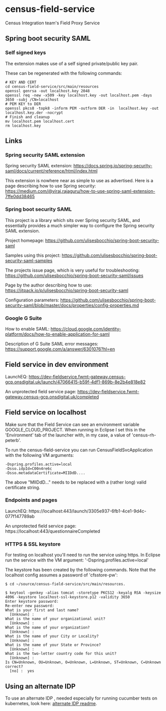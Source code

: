 # census-field-service
Census Integration team's Field Proxy Service


## Spring boot security SAML

### Self signed keys

The extension makes use of a self signed private/public key pair.

These can be regenerated with the following commands:

    # KEY AND CERT
    cd census-field-service/src/main/resources
    openssl genrsa -out localhost.key 2048
    openssl req -new -x509 -key localhost.key -out localhost.pem -days 3650 -subj /CN=localhost
    # PEM KEY to DER
    openssl pkcs8 -topk8 -inform PEM -outform DER -in  localhost.key -out  localhost.key.der -nocrypt
    # Finish and cleanup
    mv localhost.pem localhost.cert
    rm localhost.key

## Links

### Spring security SAML extension

Spring security SAML extension: https://docs.spring.io/spring-security-saml/docs/current/reference/html/index.html

This extension is nowhere near as simple to use as advertised. Here is a page describing how to use Spring security: https://medium.com/@viraj.rajaguru/how-to-use-spring-saml-extension-7ffe0dd38465

### Spring boot security SAML

This project is a library which sits over Spring security SAML, and essentially provides a much simpler
way to configure the Spring security SAML extension.

Project homepage: https://github.com/ulisesbocchio/spring-boot-security-saml

Samples using this project: https://github.com/ulisesbocchio/spring-boot-security-saml-samples

The projects issue page, which is very useful for troubleshooting: https://github.com/ulisesbocchio/spring-boot-security-saml/issues

Page by the author describing how to use: https://jitpack.io/p/ulisesbocchio/spring-boot-security-saml

Configuration parameters: https://github.com/ulisesbocchio/spring-boot-security-saml/blob/master/docs/properties/config-properties.md

### Google G Suite

How to enable SAML: https://cloud.google.com/identity-platform/docs/how-to-enable-application-for-saml

Description of G Suite SAML error messages: https://support.google.com/a/answer/6301076?hl=en


## Field service in dev environment

LaunchEQ: https://dev-fieldservice.fwmt-gateway.census-gcp.onsdigital.uk/launch/47066415-b59f-4df1-869b-8e2b4e818e82

An unprotected field service page: https://dev-fieldservice.fwmt-gateway.census-gcp.onsdigital.uk/completed

## Field service on localhost

Make sure that the Field Service can see an environment variable GOOGLE_CLOUD_PROJECT. When running in Eclipse
I set this in the 'Environment' tab of the launcher with, in my case, a value of 'census-rh-peterb'.

To run the census-field-service you can run CensusFieldSvcApplication with the following VM arguments:

    -Dspring.profiles.active=local
    -Dsso.idpId=C00n4re6c
    -Dsso.metadataCertificate=MIIDdD....

The above "MIIDdD..." needs to be replaced with a (rather long) valid certificate string.

### Endpoints and pages

LaunchEQ: https://localhost:443/launch/3305e937-6fb1-4ce1-9d4c-077f147789ab

An unprotected field service page: https://localhost:443/questionnaireCompleted

### HTTPS & SSL keystore

For testing on localhost you'll need to run the service using https. In Eclipse run the service with the VM argument: '-Dspring.profiles.active=local'

The keystore has been created by the following commands. Note that the localhost config assumes a password of 'cfsstore-pw':

    $ cd ~/source/census-field-service/src/main/resources.

    $ keytool -genkey -alias tomcat -storetype PKCS12 -keyalg RSA -keysize 4096 -keystore localhost-ssl-keystore.p12 -validity 3650
    Enter keystore password:
    Re-enter new password:
    What is your first and last name?
      [Unknown] :
    What is the name of your organizational unit?
      [Unknown] :
    What is the name of your organization?
      [Unknown] :
    What is the name of your City or Locality?
      [Unknown] :
    What is the name of your State or Province?
      [Unknown] :
    What is the two-letter country code for this unit?
      [Unknown] :
    Is CN=Unknown, OU=Unknown, O=Unknown, L=Unknown, ST=Unknown, C=Unknown correct?
      [no] :  yes

## Using an alternate IDP

To use an alternate IDP , needed especially for running cucumber tests on kubernetes, look here: [alternate IDP readme](alternate-idp.md).

